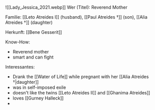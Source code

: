 ![[Lady_Jessica_2021.webp]]
Wer (Titel): Reverend Mother

Familie: [[Leto Atreides I]] (husband), [[Paul Atreides †]] (son), [[Alia Atreides †]] (daughter)

Herkunft: [[Bene Gesserit]] 

Know-How: 
- Reverend mother 
- smart and can fight 

Interessantes: 
- Drank the [[Water of Life]] while pregnant with her [[Alia Atreides †|daughter]]
- was in self-imposed exile
- doesn't like the twins [[Leto Atreides II]] and [[Ghanima Atreides]] 
- loves [[Gurney Halleck]]
- 
